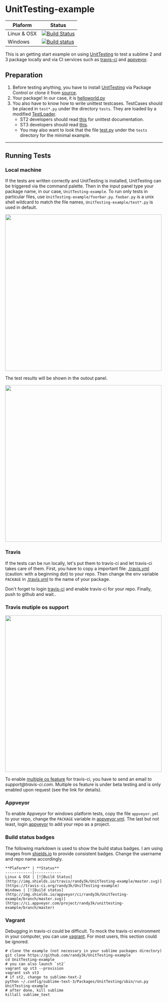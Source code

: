 UnitTesting-example
===================
**Plaform** | **Status**
------------|------------
Linux & OSX | [![Build Status](http://img.shields.io/travis/randy3k/UnitTesting-example/master.svg)](https://travis-ci.org/randy3k/UnitTesting-example)
Windows | [![Build status](http://img.shields.io/appveyor/ci/randy3k/UnitTesting-example/branch/master.svg)](https://ci.appveyor.com/project/randy3k/unittesting-example/branch/master)

This is an getting start example on using [UnitTesting](https://github.com/randy3k/UnitTesting) to test a sublime 2 and 3 package locally and via CI services such as [travis-ci](https://travis-ci.org) and [appveyor](http://www.appveyor.com).

Preparation
---
1. Before testing anything, you have to install [UnitTesting](https://github.com/randy3k/UnitTesting) via Package Control or clone it from [source](https://github.com/randy3k/UnitTesting).
2. Your package! In our case, it is [helloworld.py](https://github.com/randy3k/UnitTesting-example/blob/master/helloworld.py)
3. You also have to know how to write unittest testcases. TestCases should be placed in `test*.py` under the directory `tests`. They are loaded by a modified [TestLoader](https://github.com/randy3k/UnitTesting/blob/master/loader.py).
    - ST2 developers should read [this](http://docs.python.org/2.6/library/unittest.html) for unittest documentation.
    - ST3 developers should read [this](http://docs.python.org/3.3/library/unittest.html). 
    - You may also want to look that the file [test.py](https://github.com/randy3k/UnitTesting-example/blob/master/tests/test.py) under the `tests` directory for the minimal example.

------------

Running Tests
----

### Local machine

If the tests are written correctly and UnitTesting is installed, UnitTesting can be triggered via the command palette. Then in the input panel type your package name, in our case, `UnitTesting-example`. To run only tests in particular files, use `UnitTesting-example/foorbar.py`. `foobar.py` is a unix shell wildcard to match the file names, `UnitTesting-example/test*.py` is used in default.

<img src='https://raw.github.com/randy3k/UnitTesting-example/fig/cp.png' width='500'></img>

The test results will be shown in the outout panel.

<img src='https://raw.github.com/randy3k/UnitTesting-example/fig/op.png' width='500'></img>

### Travis

If the tests can be run locally, let's put them to travis-ci and let travis-ci takes care of them. First, you have to copy a important file: [.travis.yml](https://github.com/randy3k/UnitTesting-example/blob/master/.travis.yml) (caution: with a beginning dot) to your repo. Then change the env variable `PACKAGE` in [.travis.yml](https://github.com/randy3k/UnitTesting-example/blob/master/.travis.yml) to the name of your package.

Don't forget to login [travis-ci](https://travis-ci.org) and enable travis-ci for your repo. 
Finally, push to github and wait..


### Travis mutiple os support

<img src='https://raw.github.com/randy3k/UnitTesting-example/fig/mos.png' width='500'></img>

To enable [multiple os feature](http://blog.travis-ci.com/2014-05-13-multi-os-feature-available/) for travis-ci, you have to send an email to _support@travis-ci.com_. Muitiple os feature is under beta testing and is only enabled upon request (see the link for details).

### Appveyor

To enable Appveyor for windows platform tests, copy the file `appveyor.yml` to your repo, change the `PACKAGE` variable in [appveyor.yml](https://github.com/randy3k/UnitTesting-example/blob/master/appveyor.yml). The last but not least, login [appveyor](http://www.appveyor.com) to add your repo as a project.


### Build status badges
The following markdown is used to show the build status badges. I am using images from [shields.io](http:/shields.io) to provide consistent badges. Change the username and repo name accordingly.
```
**Plaform** | **Status**
------------|------------
Linux & OSX | [![Build Status](http://img.shields.io/travis/randy3k/UnitTesting-example/master.svg)](https://travis-ci.org/randy3k/UnitTesting-example)
Windows | [![Build status](http://img.shields.io/appveyor/ci/randy3k/UnitTesting-example/branch/master.svg)](https://ci.appveyor.com/project/randy3k/unittesting-example/branch/master)
```


### Vagrant

Debugging in travis-ci could be difficult. To mock the travis-ci environment in your computer, you can use [vagrant](http://www.vagrantup.com). For most users, this section could be ignored.


```
# clone the example (not necessary in your sublime packages directory)
git clone https://github.com/randy3k/UnitTesting-example
cd UnitTesting-example
# you can also launch `st2`
vagrant up st3 --provision
vagrant ssh st3
# if st2, change to sublime-text-2
python ~/.config/sublime-text-3/Packages/UnitTesting/sbin/run.py UnitTesting-example
# after done, kill sublime
killall sublime_text
```

